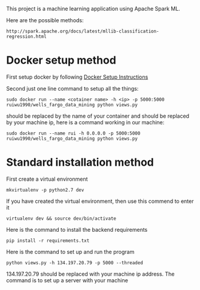 This project is a machine learning application using Apache Spark ML.

Here are the possible methods:
```
http://spark.apache.org/docs/latest/mllib-classification-regression.html
```

# Docker setup method

First setup docker by following [Docker Setup Instructions](https://docs.docker.com/engine/installation/linux/docker-ce/ubuntu/#install-using-the-repository)

Second just one line command to setup all the things:
```
sudo docker run --name <cotainer name> -h <ip> -p 5000:5000  ruiwu1990/wells_fargo_data_mining python views.py
```

<container name> should be replaced by the name of your container and <ip> should be replaced by your machine ip, here is a command working in our machine:

```
sudo docker run --name rui -h 0.0.0.0 -p 5000:5000  ruiwu1990/wells_fargo_data_mining python views.py
```


# Standard installation method

First create a virtual environment
```
mkvirtualenv -p python2.7 dev
```

If you have created the virtual environment, then use this commend to enter it
```
virtualenv dev && source dev/bin/activate
```

Here is the command to install the backend requirements
```
pip install -r requirements.txt
```
Here is the command to set up and run the program
```
python views.py -h 134.197.20.79 -p 5000 --threaded
```
134.197.20.79 should be replaced with your machine ip address. The command is to set up a server with your machine

